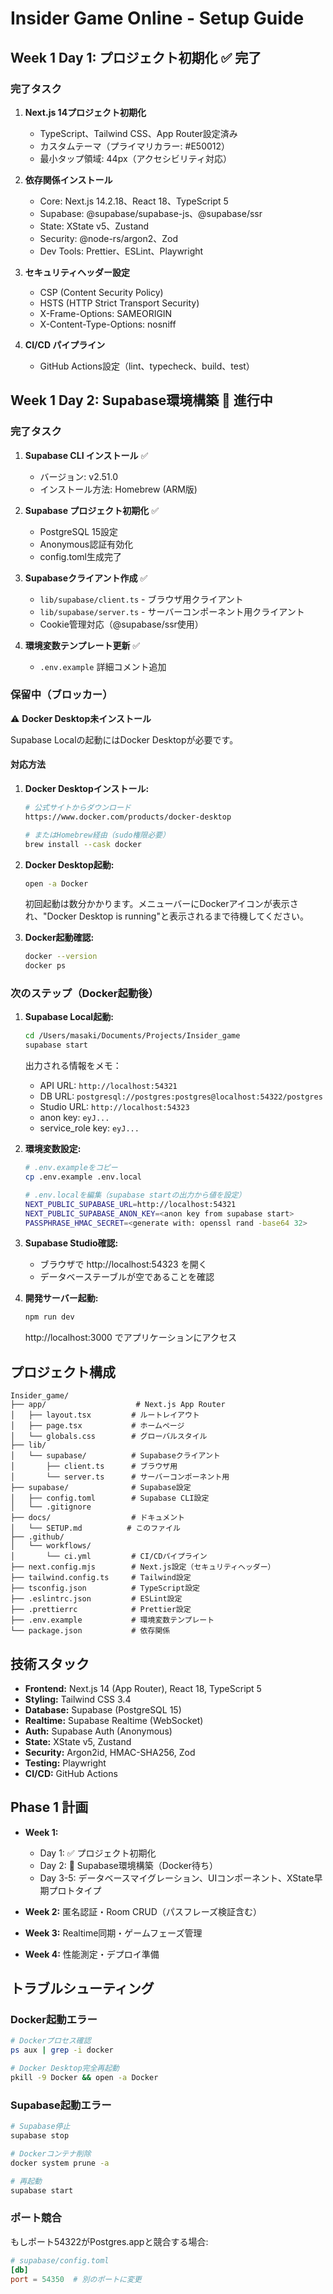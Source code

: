 # Insider Game Online - Setup Guide

## Week 1 Day 1: プロジェクト初期化 ✅ 完了

### 完了タスク

1. **Next.js 14プロジェクト初期化**
   - TypeScript、Tailwind CSS、App Router設定済み
   - カスタムテーマ（プライマリカラー: #E50012）
   - 最小タップ領域: 44px（アクセシビリティ対応）

2. **依存関係インストール**
   - Core: Next.js 14.2.18、React 18、TypeScript 5
   - Supabase: @supabase/supabase-js、@supabase/ssr
   - State: XState v5、Zustand
   - Security: @node-rs/argon2、Zod
   - Dev Tools: Prettier、ESLint、Playwright

3. **セキュリティヘッダー設定**
   - CSP (Content Security Policy)
   - HSTS (HTTP Strict Transport Security)
   - X-Frame-Options: SAMEORIGIN
   - X-Content-Type-Options: nosniff

4. **CI/CD パイプライン**
   - GitHub Actions設定（lint、typecheck、build、test）

## Week 1 Day 2: Supabase環境構築 🔄 進行中

### 完了タスク

1. **Supabase CLI インストール** ✅
   - バージョン: v2.51.0
   - インストール方法: Homebrew (ARM版)

2. **Supabase プロジェクト初期化** ✅
   - PostgreSQL 15設定
   - Anonymous認証有効化
   - config.toml生成完了

3. **Supabaseクライアント作成** ✅
   - `lib/supabase/client.ts` - ブラウザ用クライアント
   - `lib/supabase/server.ts` - サーバーコンポーネント用クライアント
   - Cookie管理対応（@supabase/ssr使用）

4. **環境変数テンプレート更新** ✅
   - `.env.example` 詳細コメント追加

### 保留中（ブロッカー）

⚠️ **Docker Desktop未インストール**

Supabase Localの起動にはDocker Desktopが必要です。

#### 対応方法

1. **Docker Desktopインストール:**
   ```bash
   # 公式サイトからダウンロード
   https://www.docker.com/products/docker-desktop

   # またはHomebrew経由（sudo権限必要）
   brew install --cask docker
   ```

2. **Docker Desktop起動:**
   ```bash
   open -a Docker
   ```

   初回起動は数分かかります。メニューバーにDockerアイコンが表示され、"Docker Desktop is running"と表示されるまで待機してください。

3. **Docker起動確認:**
   ```bash
   docker --version
   docker ps
   ```

### 次のステップ（Docker起動後）

1. **Supabase Local起動:**
   ```bash
   cd /Users/masaki/Documents/Projects/Insider_game
   supabase start
   ```

   出力される情報をメモ：
   - API URL: `http://localhost:54321`
   - DB URL: `postgresql://postgres:postgres@localhost:54322/postgres`
   - Studio URL: `http://localhost:54323`
   - anon key: `eyJ...`
   - service_role key: `eyJ...`

2. **環境変数設定:**
   ```bash
   # .env.exampleをコピー
   cp .env.example .env.local

   # .env.localを編集（supabase startの出力から値を設定）
   NEXT_PUBLIC_SUPABASE_URL=http://localhost:54321
   NEXT_PUBLIC_SUPABASE_ANON_KEY=<anon key from supabase start>
   PASSPHRASE_HMAC_SECRET=<generate with: openssl rand -base64 32>
   ```

3. **Supabase Studio確認:**
   - ブラウザで http://localhost:54323 を開く
   - データベーステーブルが空であることを確認

4. **開発サーバー起動:**
   ```bash
   npm run dev
   ```

   http://localhost:3000 でアプリケーションにアクセス

## プロジェクト構成

```
Insider_game/
├── app/                    # Next.js App Router
│   ├── layout.tsx         # ルートレイアウト
│   ├── page.tsx           # ホームページ
│   └── globals.css        # グローバルスタイル
├── lib/
│   └── supabase/          # Supabaseクライアント
│       ├── client.ts      # ブラウザ用
│       └── server.ts      # サーバーコンポーネント用
├── supabase/              # Supabase設定
│   ├── config.toml        # Supabase CLI設定
│   └── .gitignore
├── docs/                  # ドキュメント
│   └── SETUP.md          # このファイル
├── .github/
│   └── workflows/
│       └── ci.yml         # CI/CDパイプライン
├── next.config.mjs        # Next.js設定（セキュリティヘッダー）
├── tailwind.config.ts     # Tailwind設定
├── tsconfig.json          # TypeScript設定
├── .eslintrc.json         # ESLint設定
├── .prettierrc            # Prettier設定
├── .env.example           # 環境変数テンプレート
└── package.json           # 依存関係
```

## 技術スタック

- **Frontend:** Next.js 14 (App Router), React 18, TypeScript 5
- **Styling:** Tailwind CSS 3.4
- **Database:** Supabase (PostgreSQL 15)
- **Realtime:** Supabase Realtime (WebSocket)
- **Auth:** Supabase Auth (Anonymous)
- **State:** XState v5, Zustand
- **Security:** Argon2id, HMAC-SHA256, Zod
- **Testing:** Playwright
- **CI/CD:** GitHub Actions

## Phase 1 計画

- **Week 1:**
  - Day 1: ✅ プロジェクト初期化
  - Day 2: 🔄 Supabase環境構築（Docker待ち）
  - Day 3-5: データベースマイグレーション、UIコンポーネント、XState早期プロトタイプ

- **Week 2:** 匿名認証・Room CRUD（パスフレーズ検証含む）
- **Week 3:** Realtime同期・ゲームフェーズ管理
- **Week 4:** 性能測定・デプロイ準備

## トラブルシューティング

### Docker起動エラー
```bash
# Dockerプロセス確認
ps aux | grep -i docker

# Docker Desktop完全再起動
pkill -9 Docker && open -a Docker
```

### Supabase起動エラー
```bash
# Supabase停止
supabase stop

# Dockerコンテナ削除
docker system prune -a

# 再起動
supabase start
```

### ポート競合
もしポート54322がPostgres.appと競合する場合:
```toml
# supabase/config.toml
[db]
port = 54350  # 別のポートに変更
```
